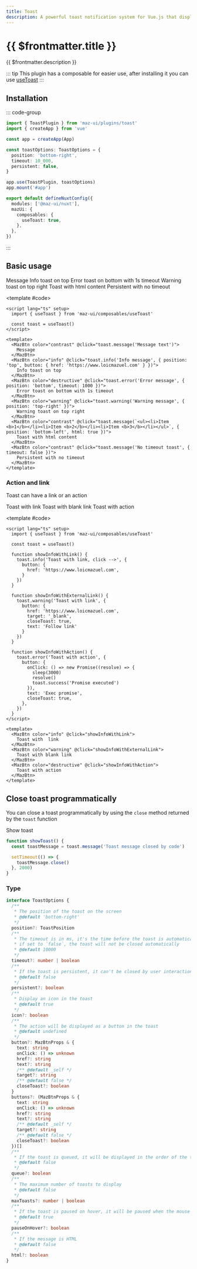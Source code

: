 ```yaml
---
title: Toast
description: A powerful toast notification system for Vue.js that displays user-friendly messages with customizable positioning, styling, and behavior options
---
```


# {{ $frontmatter.title }}

{{ $frontmatter.description }}

::: tip
This plugin has a composable for easier use, after installing it you can use [useToast](./../composables/use-toast.md)
:::

## Installation

::: code-group

```ts [Vue]
import { ToastPlugin } from 'maz-ui/plugins/toast'
import { createApp } from 'vue'

const app = createApp(App)

const toastOptions: ToastOptions = {
  position: 'bottom-right',
  timeout: 10_000,
  persistent: false,
}

app.use(ToastPlugin, toastOptions)
app.mount('#app')
```

```ts [Nuxt]
export default defineNuxtConfig({
  modules: ['@maz-ui/nuxt'],
  mazUi: {
    composables: {
      useToast: true,
    },
  },
})
```

:::

## Basic usage

<ComponentDemo expanded>
  <div class="maz-flex maz-flex-wrap maz-gap-2">
    <MazBtn color="contrast" @click="toast.message('Message text')">
      Message
    </MazBtn>
    <MazBtn color="info" @click="toast.info('Info message', { position: 'top', button: { href: 'https://www.loicmazuel.com' } })">
    Info toast on top
    </MazBtn>
    <MazBtn color="destructive" @click="toast.error('Error message', { position: 'bottom', timeout: 1000 })">
    Error toast on bottom with 1s timeout
    </MazBtn>
    <MazBtn color="warning" @click="toast.warning('Warning message', { position: 'top-right' })">
    Warning toast on top right
    </MazBtn>
    <MazBtn color="contrast" @click="toast.message(`<ul><li>Item <b>1</b></li><li>Item <b>2</b></li><li>Item <b>3</b></li></ul>`, { position: 'bottom-left', html: true })">
    Toast with html content
    </MazBtn>
    <MazBtn color="contrast" @click="toast.message('No timeout toast', { timeout: false })">
    Persistent with no timeout
    </MazBtn>

  </div>

  <template #code>

  ```vue
  <script lang="ts" setup>
    import { useToast } from 'maz-ui/composables/useToast'

    const toast = useToast()
  </script>

  <template>
    <MazBtn color="contrast" @click="toast.message('Message text')">
      Message
    </MazBtn>
    <MazBtn color="info" @click="toast.info('Info message', { position: 'top', button: { href: 'https://www.loicmazuel.com' } })">
      Info toast on top
    </MazBtn>
    <MazBtn color="destructive" @click="toast.error('Error message', { position: 'bottom', timeout: 1000 })">
      Error toast on bottom with 1s timeout
    </MazBtn>
    <MazBtn color="warning" @click="toast.warning('Warning message', { position: 'top-right' })">
      Warning toast on top right
    </MazBtn>
    <MazBtn color="contrast" @click="toast.message(`<ul><li>Item <b>1</b></li><li>Item <b>2</b></li><li>Item <b>3</b></li></ul>`, { position: 'bottom-left', html: true })">
      Toast with html content
    </MazBtn>
    <MazBtn color="contrast" @click="toast.message('No timeout toast', { timeout: false })">
      Persistent with no timeout
    </MazBtn>
  </template>
  ```

  </template>

</ComponentDemo>

### Action and link

Toast can have a link or an action

<ComponentDemo>
  <div class="maz-flex maz-flex-wrap maz-gap-2">
    <MazBtn color="info" @click="showInfoWithLink">
      Toast with  link
    </MazBtn>
    <MazBtn color="warning" @click="showInfoWithExternalLink">
      Toast with blank link
    </MazBtn>
    <MazBtn color="destructive" @click="showInfoWithAction">
      Toast with action
    </MazBtn>
  </div>

  <template #code>

  ```vue
  <script lang="ts" setup>
    import { useToast } from 'maz-ui/composables/useToast'

    const toast = useToast()

    function showInfoWithLink() {
      toast.info('Toast with link, click -->', {
        button: {
          href: 'https://www.loicmazuel.com',
        }
      })
    }

    function showInfoWithExternalLink() {
      toast.warning('Toast with link', {
        button: {
          href: 'https://www.loicmazuel.com',
          target: '_blank',
          closeToast: true,
          text: 'Follow link'
        }
      })
    }

    function showInfoWithAction() {
      toast.error('Toast with action', {
        button: {
          onClick: () => new Promise((resolve) => {
            sleep(3000)
            resolve()
            toast.success('Promise executed')
          }),
          text: 'Exec promise',
          closeToast: true,
        },
      })
    }
  </script>

  <template>
    <MazBtn color="info" @click="showInfoWithLink">
      Toast with  link
    </MazBtn>
    <MazBtn color="warning" @click="showInfoWithExternalLink">
      Toast with blank link
    </MazBtn>
    <MazBtn color="destructive" @click="showInfoWithAction">
      Toast with action
    </MazBtn>
  </template>
  ```

  </template>
</ComponentDemo>

## Close toast programmatically

You can close a toast programmatically by using the `close` method returned by the `toast` function

<div class="maz-flex maz-flex-wrap maz-gap-2">
  <MazBtn color="primary" @click="showToastAutoCLose">
    Show toast
  </MazBtn>
</div>

```typescript
function showToast() {
  const toastMessage = toast.message('Toast message closed by code')

  setTimeout(() => {
    toastMessage.close()
  }, 2000)
}
```

### Type

```ts
interface ToastOptions {
  /**
   * The position of the toast on the screen
   * @default 'bottom-right'
   */
  position?: ToastPosition
  /**
   * The timeout is in ms, it's the time before the toast is automatically closed
   * if set to `false`, the toast will not be closed automatically
   * @default 10000
   */
  timeout?: number | boolean
  /**
   * If the toast is persistent, it can't be closed by user interaction (only on timeout or programmatically)
   * @default false
   */
  persistent?: boolean
  /**
   * Display an icon in the toast
   * @default true
   */
  icon?: boolean
  /**
   * The action will be displayed as a button in the toast
   * @default undefined
   */
  button?: MazBtnProps & {
    text: string
    onClick: () => unknown
    href?: string
    text?: string
    /** @default _self */
    target?: string
    /** @default false */
    closeToast?: boolean
  }
  buttons?: (MazBtnProps & {
    text: string
    onClick: () => unknown
    href?: string
    text?: string
    /** @default _self */
    target?: string
    /** @default false */
    closeToast?: boolean
  })[]
  /**
   * If the toast is queued, it will be displayed in the order of the toasts
   * @default false
   */
  queue?: boolean
  /**
   * The maximum number of toasts to display
   * @default false
   */
  maxToasts?: number | boolean
  /**
   * If the toast is paused on hover, it will be paused when the mouse is over the toast
   * @default true
   */
  pauseOnHover?: boolean
  /**
   * If the message is HTML
   * @default false
   */
  html?: boolean
}
```

<script lang="ts" setup>
  import { useToast } from 'maz-ui/composables/useToast'
  import { sleep } from '@maz-ui/utils'

  const toast = useToast()

  function showToastAutoCLose () {
    const toastMessage = toast.message('Toast message closed by code')

    setTimeout(() => {
      toastMessage.close()
    }, 3000)
  }

  function showMessage () {
    const t = toast.message('Message text')
  }

  function showInfo () {
    toast.info('Info message', {
      position: 'top',
    })
  }

  function showError () {
    toast.error('Error message', {
      position: 'bottom',
      timeout: 1000,
    })
  }

  function showWarning () {
    toast.warning('Warning message', {
      position: 'top-right',
    })
  }

  function showSuccess () {
    toast.success('Success message', {
      position: 'bottom-left',
      persistent: true,
    })
  }

  function showInfoWithLink () {
    toast.info('Toast with link, click -->', {
      button: {
        href: 'https://www.loicmazuel.com',
      }
    })
  }

  function showInfoWithExternalLink () {
    toast.warning('Toast with link', {
      button: {
        href: 'https://www.loicmazuel.com',
        target: '_blank',
        closeToast: true,
        text: 'Follow link'
      }
    })
  }

  function showInfoWithAction () {
    toast.error('Toast with action', {
      button: {
        onClick: () => new Promise(async (resolve) => {
          await sleep(3000)
          resolve()
        }),
        text: 'Exec promise',
        closeToast: true
      }
    })
  }
</script>
